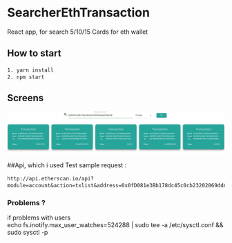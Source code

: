 # SearcherEthTransaction
React app, for search 5/10/15 Cards for eth wallet

## How to start

```
1. yarn install  
2. npm start
```
## Screens
![Screenshot](sample.jpg)


##Api, which i used
Test sample request :
```
http://api.etherscan.io/api?module=account&action=txlist&address=0x0fD081e3Bb178dc45c0cb23202069ddA57064258&sort=desc&apikey=YourApiKeyToken&offset=5&page=1
```

### Problems ?
if problems with users   
echo fs.inotify.max_user_watches=524288 | sudo tee -a /etc/sysctl.conf && sudo sysctl -p